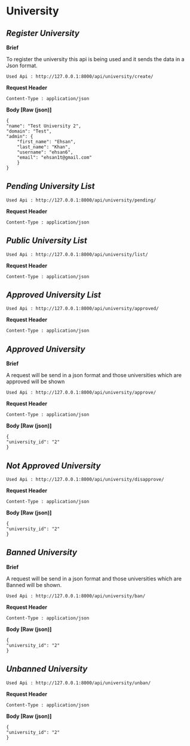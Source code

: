 # University

## ***Register University***

**Brief**


To register the university this api is being used and it sends the data in a Json format.

    Used Api : http://127.0.0.1:8000/api/university/create/
    
**Request Header**

    Content-Type : application/json

 **Body [Raw (json)]**

    

    {
    "name": "Test University 2",
    "domain": "Test",
    "admin": {
        "first_name": "Ehsan",
        "last_name": "Khan",
        "username": "ehsan6",
        "email": "ehsan1t@gmail.com"
        }
    }

## ***Pending University List***



    Used Api : http://127.0.0.1:8000/api/university/pending/
    
**Request Header**

    Content-Type : application/json

## ***Public University List***



    Used Api : http://127.0.0.1:8000/api/university/list/
    
**Request Header**

    Content-Type : application/json    


## ***Approved University List***



    Used Api : http://127.0.0.1:8000/api/university/approved/
    
**Request Header**

    Content-Type : application/json


## ***Approved University***

**Brief** 

A request will be send in a json format and those universities which are approved will be shown

    Used Api : http://127.0.0.1:8000/api/university/approve/

**Request Header**

    Content-Type : application/json

 **Body [Raw (json)]**

    {
    "university_id": "2"
    }

## ***Not Approved University***



    Used Api : http://127.0.0.1:8000/api/university/disapprove/

**Request Header**

    Content-Type : application/json

 **Body [Raw (json)]**

    {
    "university_id": "2"
    }    


## ***Banned University***

**Brief** 

A request will be send in a json format and those universities which are Banned will be shown.

    Used Api : http://127.0.0.1:8000/api/university/ban/

**Request Header**

    Content-Type : application/json

 **Body [Raw (json)]**

    {
    "university_id": "2"
    }


## ***Unbanned University***


    Used Api : http://127.0.0.1:8000/api/university/unban/

**Request Header**

    Content-Type : application/json

 **Body [Raw (json)]**

    {
    "university_id": "2"
    }